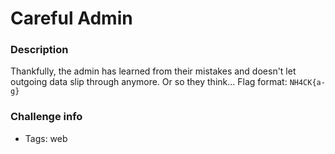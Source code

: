 # Careful Admin

### Description
Thankfully, the admin has learned from their mistakes and doesn't let outgoing data slip through anymore. Or so they think...
Flag format: `NH4CK{a-g}`

### Challenge info
- Tags: web
